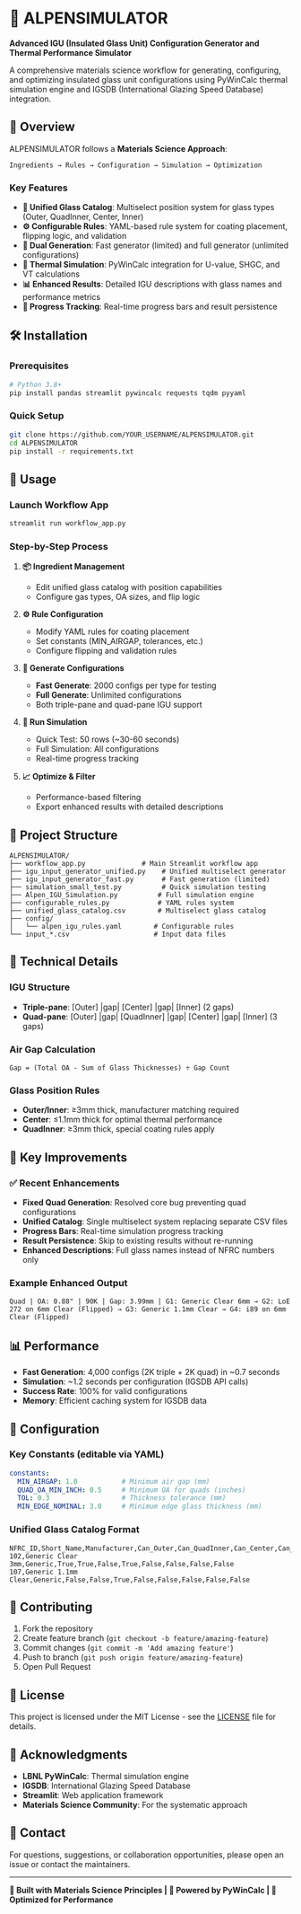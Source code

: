 # 🔧 ALPENSIMULATOR

**Advanced IGU (Insulated Glass Unit) Configuration Generator and Thermal Performance Simulator**

A comprehensive materials science workflow for generating, configuring, and optimizing insulated glass unit configurations using PyWinCalc thermal simulation engine and IGSDB (International Glazing Speed Database) integration.

## 🎯 Overview

ALPENSIMULATOR follows a **Materials Science Approach**:
```
Ingredients → Rules → Configuration → Simulation → Optimization
```

### Key Features

- **🔶 Unified Glass Catalog**: Multiselect position system for glass types (Outer, QuadInner, Center, Inner)
- **⚙️ Configurable Rules**: YAML-based rule system for coating placement, flipping logic, and validation
- **🚀 Dual Generation**: Fast generator (limited) and full generator (unlimited configurations)
- **🧪 Thermal Simulation**: PyWinCalc integration for U-value, SHGC, and VT calculations
- **📊 Enhanced Results**: Detailed IGU descriptions with glass names and performance metrics
- **🔄 Progress Tracking**: Real-time progress bars and result persistence

## 🛠️ Installation

### Prerequisites
```bash
# Python 3.8+
pip install pandas streamlit pywincalc requests tqdm pyyaml
```

### Quick Setup
```bash
git clone https://github.com/YOUR_USERNAME/ALPENSIMULATOR.git
cd ALPENSIMULATOR
pip install -r requirements.txt
```

## 🚀 Usage

### Launch Workflow App
```bash
streamlit run workflow_app.py
```

### Step-by-Step Process

1. **📦 Ingredient Management**
   - Edit unified glass catalog with position capabilities
   - Configure gas types, OA sizes, and flip logic

2. **⚙️ Rule Configuration** 
   - Modify YAML rules for coating placement
   - Set constants (MIN_AIRGAP, tolerances, etc.)
   - Configure flipping and validation rules

3. **🔧 Generate Configurations**
   - **Fast Generate**: 2000 configs per type for testing
   - **Full Generate**: Unlimited configurations
   - Both triple-pane and quad-pane IGU support

4. **🧪 Run Simulation**
   - Quick Test: 50 rows (~30-60 seconds)
   - Full Simulation: All configurations
   - Real-time progress tracking

5. **📈 Optimize & Filter**
   - Performance-based filtering
   - Export enhanced results with detailed descriptions

## 📁 Project Structure

```
ALPENSIMULATOR/
├── workflow_app.py              # Main Streamlit workflow app
├── igu_input_generator_unified.py    # Unified multiselect generator  
├── igu_input_generator_fast.py       # Fast generation (limited)
├── simulation_small_test.py          # Quick simulation testing
├── Alpen_IGU_Simulation.py          # Full simulation engine
├── configurable_rules.py            # YAML rules system
├── unified_glass_catalog.csv        # Multiselect glass catalog
├── config/
│   └── alpen_igu_rules.yaml        # Configurable rules
└── input_*.csv                     # Input data files
```

## 🔬 Technical Details

### IGU Structure
- **Triple-pane**: [Outer] |gap| [Center] |gap| [Inner] (2 gaps)
- **Quad-pane**: [Outer] |gap| [QuadInner] |gap| [Center] |gap| [Inner] (3 gaps)

### Air Gap Calculation
```
Gap = (Total OA - Sum of Glass Thicknesses) ÷ Gap Count
```

### Glass Position Rules
- **Outer/Inner**: ≥3mm thick, manufacturer matching required
- **Center**: ≤1.1mm thick for optimal thermal performance
- **QuadInner**: ≥3mm thick, special coating rules apply

## 🧪 Key Improvements

### ✅ Recent Enhancements
- **Fixed Quad Generation**: Resolved core bug preventing quad configurations
- **Unified Catalog**: Single multiselect system replacing separate CSV files
- **Progress Bars**: Real-time simulation progress tracking
- **Result Persistence**: Skip to existing results without re-running
- **Enhanced Descriptions**: Full glass names instead of NFRC numbers only

### Example Enhanced Output
```
Quad | OA: 0.88" | 90K | Gap: 3.99mm | G1: Generic Clear 6mm → G2: LoE 272 on 6mm Clear (Flipped) → G3: Generic 1.1mm Clear → G4: i89 on 6mm Clear (Flipped)
```

## 📊 Performance

- **Fast Generation**: 4,000 configs (2K triple + 2K quad) in ~0.7 seconds
- **Simulation**: ~1.2 seconds per configuration (IGSDB API calls)
- **Success Rate**: 100% for valid configurations
- **Memory**: Efficient caching system for IGSDB data

## 🔧 Configuration

### Key Constants (editable via YAML)
```yaml
constants:
  MIN_AIRGAP: 1.0           # Minimum air gap (mm)
  QUAD_OA_MIN_INCH: 0.5     # Minimum OA for quads (inches) 
  TOL: 0.3                  # Thickness tolerance (mm)
  MIN_EDGE_NOMINAL: 3.0     # Minimum edge glass thickness (mm)
```

### Unified Glass Catalog Format
```csv
NFRC_ID,Short_Name,Manufacturer,Can_Outer,Can_QuadInner,Can_Center,Can_Inner,Flip_Outer,Flip_QuadInner,Flip_Center,Flip_Inner
102,Generic Clear 3mm,Generic,True,True,False,True,False,False,False,False
107,Generic 1.1mm Clear,Generic,False,False,True,False,False,False,False,False
```

## 📝 Contributing

1. Fork the repository
2. Create feature branch (`git checkout -b feature/amazing-feature`)
3. Commit changes (`git commit -m 'Add amazing feature'`)
4. Push to branch (`git push origin feature/amazing-feature`)
5. Open Pull Request

## 📄 License

This project is licensed under the MIT License - see the [LICENSE](LICENSE) file for details.

## 🙏 Acknowledgments

- **LBNL PyWinCalc**: Thermal simulation engine
- **IGSDB**: International Glazing Speed Database
- **Streamlit**: Web application framework
- **Materials Science Community**: For the systematic approach

## 📧 Contact

For questions, suggestions, or collaboration opportunities, please open an issue or contact the maintainers.

---

**🔬 Built with Materials Science Principles | 🧪 Powered by PyWinCalc | 🚀 Optimized for Performance**